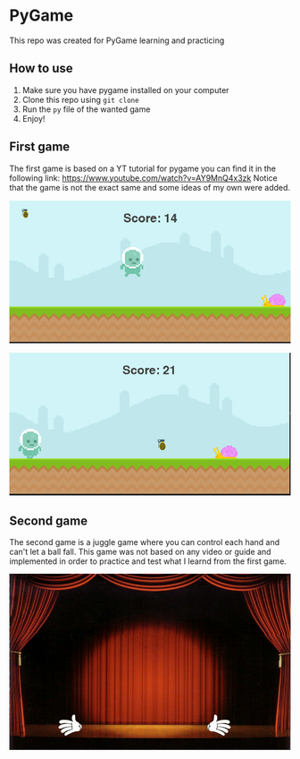 # PyGame
This repo was created for PyGame learning and practicing

## How to use
1. Make sure you have pygame installed on your computer
2. Clone this repo using `git clone`
3. Run the `py` file of the wanted game
4. Enjoy!

## First game
The first game is based on a YT tutorial for pygame you can find it in the following link: https://www.youtube.com/watch?v=AY9MnQ4x3zk
Notice that the game is not the exact same and some ideas of my own were added.


![Alt text](image.png)


![Alt text](image-1.png)

## Second game
The second game is a juggle game where you can control each hand and can't let a ball fall.
This game was not based on any video or guide and implemented in order to practice and test what I learnd from the first game.


![Alt text](image-2.png)
